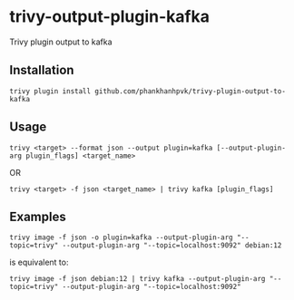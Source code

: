 # trivy-output-plugin-kafka
Trivy plugin output to kafka

## Installation
```shell
trivy plugin install github.com/phankhanhpvk/trivy-plugin-output-to-kafka
```

## Usage

```shell
trivy <target> --format json --output plugin=kafka [--output-plugin-arg plugin_flags] <target_name>
```

OR

```shell
trivy <target> -f json <target_name> | trivy kafka [plugin_flags]
```

## Examples

```shell
trivy image -f json -o plugin=kafka --output-plugin-arg "--topic=trivy" --output-plugin-arg "--topic=localhost:9092" debian:12
```

is equivalent to:

```shell
trivy image -f json debian:12 | trivy kafka --output-plugin-arg "--topic=trivy" --output-plugin-arg "--topic=localhost:9092"
```

